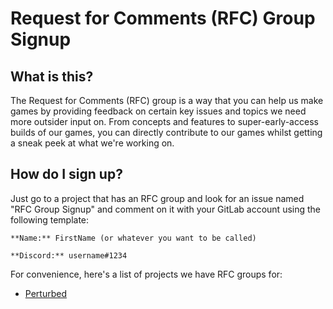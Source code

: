 # Request for Comments (RFC) Group Signup

## What is this?

The Request for Comments (RFC) group is a way that you can help us make games by providing feedback on certain key issues and topics we need more outsider input on. From concepts and features to super-early-access builds of our games, you can directly contribute to our games whilst getting a sneak peek at what we're working on.

## How do I sign up?

Just go to a project that has an RFC group and look for an issue named "RFC Group Signup" and comment on it with your GitLab account using the following template:

```
**Name:** FirstName (or whatever you want to be called)

**Discord:** username#1234
```

For convenience, here's a list of projects we have RFC groups for:

- [Perturbed](https://gitlab.com/blue-bean-games/perturbed/-/issues/9)
